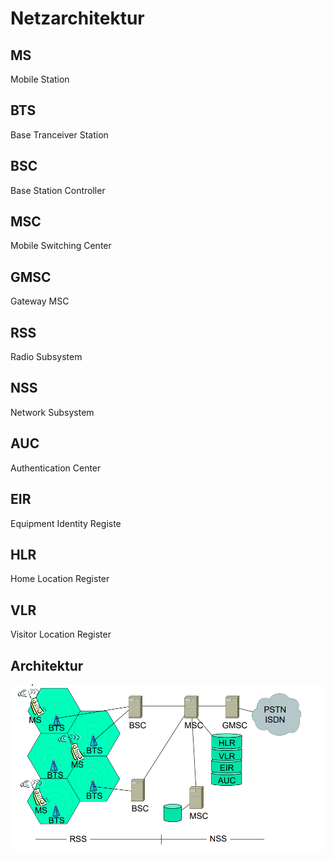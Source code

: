 # Netzarchitektur

## MS

Mobile Station

## BTS

Base Tranceiver Station

## BSC

Base Station Controller

## MSC

Mobile Switching Center

## GMSC

Gateway MSC

## RSS

Radio Subsystem

## NSS

Network Subsystem

## AUC

Authentication Center

## EIR

Equipment Identity Registe

## HLR

Home Location Register

## VLR

Visitor Location Register

## Architektur

![anki](../assets/Screenshot%202022-12-01%20203723.png)